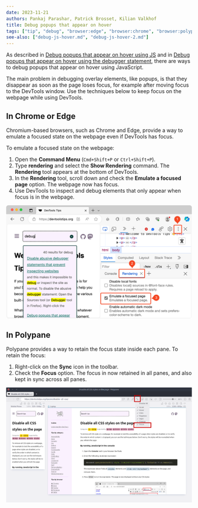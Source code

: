 ```yaml
---
date: 2023-11-21
authors: Pankaj Parashar, Patrick Brosset, Kilian Valkhof
title: Debug popups that appear on hover
tags: ["tip", "debug", "browser:edge", "browser:chrome", "browser:polypane"]
see-also: ["debug-js-hover.md", "debug-js-hover-2.md"]
---
```


As described in [Debug popups that appear on hover using JS](./debug-js-hover.md) and in [Debug popups that appear on hover using the debugger statement](./debug-js-hover-2.md), there are ways to debug popups that appear on hover using JavaScript.

The main problem in debugging overlay elements, like popups, is that they disappear as soon as the page loses focus, for example after moving focus to the DevTools window. Use the techniques below to keep focus on the webpage while using DevTools.

## In Chrome or Edge

Chromium-based browsers, such as Chrome and Edge, provide a way to emulate a focused state on the webpage even if DevTools has focus.

To emulate a focused state on the webpage:

1. Open the **Command Menu** (`Cmd+Shift+P` or `Ctrl+Shift+P`).
1. Type **rendering** and select the **Show Rendering** command. The **Rendering** tool appears at the bottom of DevTools.
1. In the **Rendering** tool, scroll down and check the **Emulate a focused page** option. The webpage now has focus.
1. Use DevTools to inspect and debug elements that only appear when focus is in the webpage.

![The Rendering tool in DevTools, showing the Emulate a focused page option](../../assets/img/debug-popups-on-hover.png)

## In Polypane

Polypane provides a way to retain the focus state inside each pane. To retain the focus:

1. Right-click on the **Sync** icon in the toolbar.
1. Check the **Focus** option. The focus in now retained in all panes, and also kept in sync across all panes.

![Polypane with an opened context menu on the sync button, and the 'Focus' option checked and highlighted](../../assets/img/debug-popups-on-hover-polypane.png)
